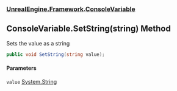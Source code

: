 ### [UnrealEngine.Framework](./UnrealEngine-Framework.md 'UnrealEngine.Framework').[ConsoleVariable](./ConsoleVariable.md 'UnrealEngine.Framework.ConsoleVariable')
## ConsoleVariable.SetString(string) Method
Sets the value as a string  
```csharp
public void SetString(string value);
```
#### Parameters
<a name='UnrealEngine-Framework-ConsoleVariable-SetString(string)-value'></a>
`value` [System.String](https://docs.microsoft.com/en-us/dotnet/api/System.String 'System.String')  
  

